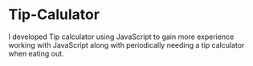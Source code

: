 # Tip-Calulator
I developed Tip calculator using JavaScript to gain more experience working with JavaScript along with periodically needing a tip calculator when eating out.